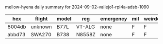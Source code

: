 mellow-hyena daily summary for 2024-09-02-vallejo1-rpi4a-adsb-1090

|hex|flight|model|reg|emergency|mil|weirdo|
|--|--|--|--|--|--|--|
|8004db|unknown|B77L|VT-ALG|none|F|F|
|abbd73|SWA270|B738|N8558Z|none|F|F|
